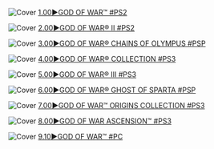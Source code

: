 <!--

<details>
<summary>layout: page
title: "God of War"
permalink: https://jeuxsf.github.io/JSF/sony/godofwar/

</details>
  
#### hidden field with metadata

-->

![Cover](https://www.mobygames.com/images/covers/l/198187-god-of-war-playstation-2-front-cover.png)
[1.00►GOD OF WAR™ #PS2](https://ouo.io/3ouE3q)

![Cover](https://www.mobygames.com/images/covers/l/84332-god-of-war-ii-playstation-2-front-cover.png)
[2.00►GOD OF WAR® II #PS2](https://ouo.io/NFq15X)

![Cover](https://www.mobygames.com/images/covers/l/112228-god-of-war-chains-of-olympus-psp-front-cover.png)
[3.00►GOD OF WAR® CHAINS OF OLYMPUS #PSP](https://ouo.io/NFq15X)

![Cover](https://www.mobygames.com/images/covers/l/170530-god-of-war-collection-playstation-3-front-cover.jpg)
[4.00►GOD OF WAR® COLLECTION #PS3](https://ouo.io/NFq15X)

![Cover](https://www.mobygames.com/images/covers/l/179583-god-of-war-iii-playstation-3-front-cover.jpg)
[5.00►GOD OF WAR® III #PS3](https://ouo.io/NFq15X)

![Cover](https://www.mobygames.com/images/covers/l/277493-god-of-war-ghost-of-sparta-psp-front-cover.jpg)
[6.00►GOD OF WAR® GHOST OF SPARTA #PSP](https://ouo.io/NFq15X)

![Cover](https://www.mobygames.com/images/covers/l/228840-god-of-war-origins-collection-playstation-3-front-cover.jpg)
[7.00►GOD OF WAR™ ORIGINS COLLECTION #PS3](https://ouo.io/NFq15X)

![Cover](https://www.mobygames.com/images/covers/l/371714-god-of-war-ascension-playstation-3-front-cover.png)
[8.00►GOD OF WAR ASCENSION™ #PS3](https://ouo.io/NFq15X)

![Cover](https://www.mobygames.com/images/covers/l/474565-god-of-war-playstation-4-front-cover.png)
[9.10►GOD OF WAR™ #PC]()
